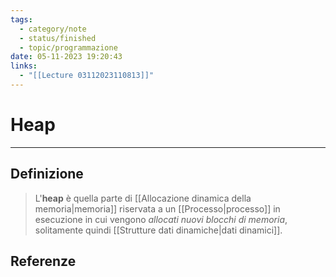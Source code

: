 ```yaml
---
tags:
  - category/note
  - status/finished
  - topic/programmazione
date: 05-11-2023 19:20:43
links:
  - "[[Lecture 03112023110813]]"
---
```

# Heap
---
## Definizione
> L'**heap** è quella parte di [[Allocazione dinamica della memoria|memoria]] riservata a un [[Processo|processo]] in esecuzione in cui vengono _allocati nuovi blocchi di memoria_, solitamente quindi [[Strutture dati dinamiche|dati dinamici]].

## Referenze